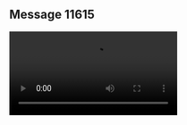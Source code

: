 ## Message 11615



![Video](https://data.iron-swords.co.il/2024/September/20/11615/11615_media.mp4)
